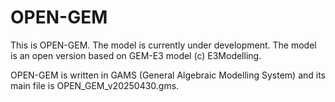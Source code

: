 # OPEN-GEM
This is OPEN-GEM. The model is currently under development. The model is an open version based on GEM-E3 model (c) E3Modelling.

OPEN-GEM is written in GAMS (General Algebraic Modelling System) and its main file is OPEN_GEM_v20250430.gms.
